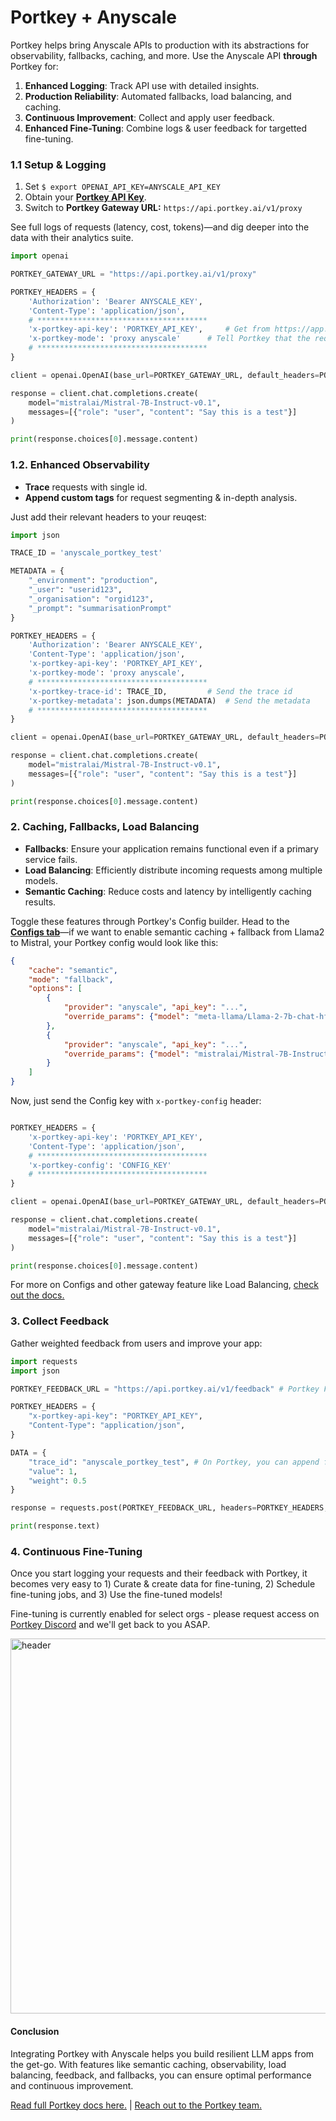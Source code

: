 # Portkey + Anyscale
Portkey helps bring Anyscale APIs to production with its abstractions for observability, fallbacks, caching, and more. Use the Anyscale API **through** Portkey for:
1. **Enhanced Logging**: Track API use with detailed insights.
2. **Production Reliability**: Automated fallbacks, load balancing, and caching.
3. **Continuous Improvement**: Collect and apply user feedback.
4. **Enhanced Fine-Tuning**: Combine logs & user feedback for targetted fine-tuning.

### 1.1 Setup & Logging
1. Set `$ export OPENAI_API_KEY=ANYSCALE_API_KEY`
2. Obtain your [**Portkey API Key**](https://app.portkey.ai/).
3. Switch to **Portkey Gateway URL:** `https://api.portkey.ai/v1/proxy`

See full logs of requests (latency, cost, tokens)—and dig deeper into the data with their analytics suite.
```py
import openai

PORTKEY_GATEWAY_URL = "https://api.portkey.ai/v1/proxy"

PORTKEY_HEADERS = {
	'Authorization': 'Bearer ANYSCALE_KEY',
	'Content-Type': 'application/json',
	# **************************************
	'x-portkey-api-key': 'PORTKEY_API_KEY', 	# Get from https://app.portkey.ai/,
	'x-portkey-mode': 'proxy anyscale' 		# Tell Portkey that the request is for Anyscale
	# **************************************
}

client = openai.OpenAI(base_url=PORTKEY_GATEWAY_URL, default_headers=PORTKEY_HEADERS)

response = client.chat.completions.create(
    model="mistralai/Mistral-7B-Instruct-v0.1",
    messages=[{"role": "user", "content": "Say this is a test"}]
)

print(response.choices[0].message.content)
```
### 1.2. Enhanced Observability
* **Trace** requests with single id.
* **Append custom tags** for request segmenting & in-depth analysis.

Just add their relevant headers to your reuqest:

```py
import json

TRACE_ID = 'anyscale_portkey_test'

METADATA = {
    "_environment": "production",
    "_user": "userid123",
    "_organisation": "orgid123",
    "_prompt": "summarisationPrompt"
}

PORTKEY_HEADERS = {
	'Authorization': 'Bearer ANYSCALE_KEY',
	'Content-Type': 'application/json',
	'x-portkey-api-key': 'PORTKEY_API_KEY',
	'x-portkey-mode': 'proxy anyscale',
	# **************************************
	'x-portkey-trace-id': TRACE_ID, 		# Send the trace id
	'x-portkey-metadata': json.dumps(METADATA) 	# Send the metadata
	# **************************************
}

client = openai.OpenAI(base_url=PORTKEY_GATEWAY_URL, default_headers=PORTKEY_HEADERS)

response = client.chat.completions.create(
	model="mistralai/Mistral-7B-Instruct-v0.1",
	messages=[{"role": "user", "content": "Say this is a test"}]
)

print(response.choices[0].message.content)
```

### 2. Caching, Fallbacks, Load Balancing
* **Fallbacks**: Ensure your application remains functional even if a primary service fails.
* **Load Balancing**: Efficiently distribute incoming requests among multiple models.
* **Semantic Caching**: Reduce costs and latency by intelligently caching results.

Toggle these features through Portkey's Config builder. Head to the **[Configs tab](https://app.portkey.ai)**—if we want to enable semantic caching + fallback from Llama2 to Mistral, your Portkey config would look like this:

```json
{
	"cache": "semantic",
	"mode": "fallback",
	"options": [
		{
			"provider": "anyscale", "api_key": "...",
			"override_params": {"model": "meta-llama/Llama-2-7b-chat-hf"}
		},
		{
			"provider": "anyscale", "api_key": "...",
			"override_params": {"model": "mistralai/Mistral-7B-Instruct-v0.1"}
		}
	]
}
```

Now, just send the Config key with `x-portkey-config` header:

```py

PORTKEY_HEADERS = {
	'x-portkey-api-key': 'PORTKEY_API_KEY',
	'Content-Type': 'application/json',
	# **************************************
	'x-portkey-config': 'CONFIG_KEY'
	# **************************************
}

client = openai.OpenAI(base_url=PORTKEY_GATEWAY_URL, default_headers=PORTKEY_HEADERS)

response = client.chat.completions.create(
	model="mistralai/Mistral-7B-Instruct-v0.1",
	messages=[{"role": "user", "content": "Say this is a test"}]
)

print(response.choices[0].message.content)
```

For more on Configs and other gateway feature like Load Balancing, [check out the docs.](https://docs.portkey.ai/portkey-docs/portkey-features/ai-gateway)

### 3. Collect Feedback
Gather weighted feedback from users and improve your app:
```py
import requests
import json

PORTKEY_FEEDBACK_URL = "https://api.portkey.ai/v1/feedback" # Portkey Feedback Endpoint

PORTKEY_HEADERS = {
	"x-portkey-api-key": "PORTKEY_API_KEY",
	"Content-Type": "application/json",
}

DATA = {
	"trace_id": "anyscale_portkey_test", # On Portkey, you can append feedback to a particular Trace ID
	"value": 1,
	"weight": 0.5
}

response = requests.post(PORTKEY_FEEDBACK_URL, headers=PORTKEY_HEADERS, data=json.dumps(DATA))

print(response.text)
```

### 4. Continuous Fine-Tuning

Once you start logging your requests and their feedback with Portkey, it becomes very easy to 1️) Curate & create data for fine-tuning, 2) Schedule fine-tuning jobs, and 3) Use the fine-tuned models!

Fine-tuning is currently enabled for select orgs - please request access on [Portkey Discord](https://discord.gg/sDk9JaNfK8) and we'll get back to you ASAP.

<img src="https://portkey.ai/blog/content/images/2023/11/fine-tune.gif" alt="header" width=600 />

#### Conclusion

Integrating Portkey with Anyscale helps you build resilient LLM apps from the get-go. With features like semantic caching, observability, load balancing, feedback, and fallbacks, you can ensure optimal performance and continuous improvement.

[Read full Portkey docs here.](https://docs.portkey.ai/) | [Reach out to the Portkey team.](https://discord.gg/sDk9JaNfK8)
